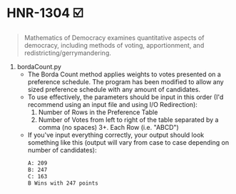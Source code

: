 # HNR-1304 :ballot_box_with_check:
>Mathematics of Democracy examines quantitative aspects of democracy, including methods of voting, apportionment, and redistricting/gerrymandering.
1. bordaCount.py
	* The Borda Count method applies weights to votes presented on a preference schedule. The program has been modified to allow any sized preference schedule with any amount of candidates. 
	* To use effectively, the parameters should be input in this order (I'd recommend using an input file and using I/O Redirection):
		1. Number of Rows in the Preference Table
		2. Number of Votes from left to right of the table separated by a comma (no spaces)
		3+. Each Row (i.e. "ABCD")
	* If you've input everything correctly, your output should look something like this (output will vary from case to case depending on number of candidates):
		```bash
		A: 209
		B: 247
		C: 163
		B Wins with 247 points
		```

